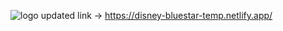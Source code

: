![logo](https://user-images.githubusercontent.com/28673856/169635802-2710487a-1263-4fad-a8bc-2ab0e2aa5e49.png)
updated link -> https://disney-bluestar-temp.netlify.app/ 
